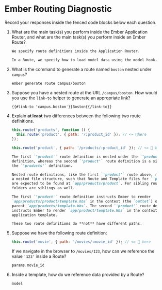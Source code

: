 # Ember Routing Diagnostic

Record your responses inside the fenced code blocks below each question.

1.  What are the main task(s) you perform inside the Ember Application Router,
    and what are the main task(s) you perform inside an Ember Route?

    ```md
    We specify route definitions inside the Application Router.

    In a Route, we specify how to load model data using the model hook.
    ```

1.  What is the command to generate a route named `boston` nested under
    `campus`?

    ```md
    ember generate route campus/boston
    ```

1.  Suppose you have a nested route at the URL `/campus/boston`. How would you
    use the `link-to` helper to generate an appropriate link?

    ```md
    {{#link-to 'campus.boston'}}Boston{{/link-to}}
    ```

1.  Explain **at least** two differences between the following two route
    definitions.

    ```js
    this.route('products', function () {
      this.route('product', { path: '/:product_id' }); // <= 👀here
    });

    this.route('product', { path: '/products/:product_id' }); // <= 👀 here
    ```

    ```md
    The first `'product'` route definition is nested under the `'products'`
    definition, whereas the second `'product'` route definition is a sibling of
    the `'products'` definition.

    Nested route definitions, like the first `'product'` route above, require
    a nested file structure, such that Route and Template files for `'product'`
    are expected to be found at `app/products/product`. For sibling routes,
    folders are siblings as well.

    The first `'product'` route definition instructs Ember to render
    `app/products/product/template.hbs` in the context (the `outlet`) of the
    parent `app/products/template.hbs`. The second `'product'` route definition
    instructs Ember to render `app/product/template.hbs` in the context of the
    application template.

    These two route definitions do **not** have different paths.
    ```

1.  Suppose we have the following route definition:

    ```js
    this.route('movie', { path: '/movies/:movie_id' }); // <= 👀 here
    ```

    If we navigate in the browser to `/movies/123`, how can we reference the
    value `'123'` inside a Route?

    ```md
    params.movie_id
    ```

1.  Inside a template, how do we reference data provided by a Route?

    ```md
    model
    ```

